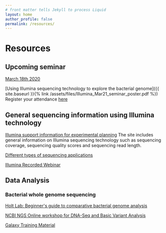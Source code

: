 ```yaml
---
# front matter tells Jekyll to process Liquid
layout: home
author_profile: false
permalink: /resources/
---
```

<h1> Resources </h1>

<h2> Upcoming seminar </h2>
<u>March 18th 2020</u><br>

[Using Illumina sequencing technology to explore the bacterial genome]({{ site.baseurl }}{% link /assets/files/Illumina_Mar21_seminar_poster.pdf %})<br>
Register your attendance [here](https://surveys.uts.edu.au/engine/survey.cfm?SessionId=9B62A89D-5056-8B4D-A671AD0A9D590B3A&CurrentPage=1)

<h2> General sequencing information using Illumina technology </h2>

[Illumina support information for experimental planning](https://www.illumina.com/science/technology/next-generation-sequencing/plan-experiments.html?langsel=/us/)
The site includes general information on Illumina sequencing technology such as sequencing coverage, sequencing quality scores and sequencing read length.

[Different types of sequencing applications](https://support.illumina.com/training.html?langsel=/us/)

[Illumina Recorded Webinar](https://www.illumina.com/events/webinar-archive.html#/?categories=Webinar&startDate=2011-01-01&endDate=2020-11-03)

<h2> Data Analysis </h2>

### Bacterial whole genome sequencing

[Holt Lab: Beginner's guide to comparative bacterial genome analysis](https://microbialinformaticsj.biomedcentral.com/articles/10.1186/2042-5783-3-2)

[NCBI NGS Online workshop for DNA-Seq and Basic Variant Analysis](https://www.youtube.com/watch?v=EPpa5Gwt5Hw&ab_channel=NCBI)

[Galaxy Training Material](https://training.galaxyproject.org/training-material/)
